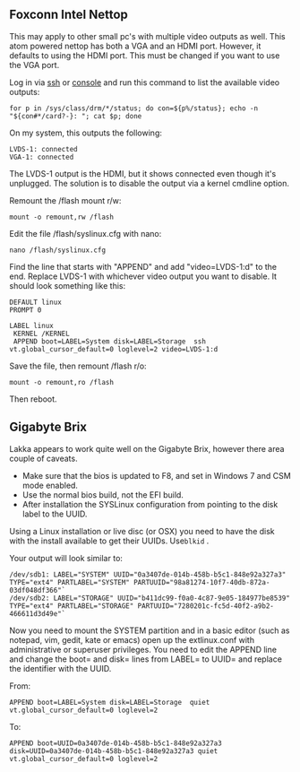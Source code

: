 ## Foxconn Intel Nettop
This may apply to other small pc's with multiple video outputs as well. This atom powered nettop has both a VGA and an HDMI port. However, it defaults to using the HDMI port. This must be changed if you want to use the VGA port.

Log in via [ssh](Accessing-Lakka-command-line-interface#ssh) or [console](Accessing-Lakka-command-line-interface#direct-access) and run this command to list the available video outputs:

    for p in /sys/class/drm/*/status; do con=${p%/status}; echo -n "${con#*/card?-}: "; cat $p; done

On my system, this outputs the following:

    LVDS-1: connected
    VGA-1: connected

The LVDS-1 output is the HDMI, but it shows connected even though it's unplugged. The solution is to disable the output via a kernel cmdline option.

Remount the /flash mount r/w:

    mount -o remount,rw /flash

Edit the file /flash/syslinux.cfg with nano:

    nano /flash/syslinux.cfg

Find the line that starts with "APPEND" and add "video=LVDS-1:d" to the end. Replace LVDS-1 with whichever video output you want to disable. It should look something like this:

    DEFAULT linux
    PROMPT 0
    
    LABEL linux
     KERNEL /KERNEL
     APPEND boot=LABEL=System disk=LABEL=Storage  ssh vt.global_cursor_default=0 loglevel=2 video=LVDS-1:d

Save the file, then remount /flash r/o:

    mount -o remount,ro /flash

Then reboot.

## Gigabyte Brix

Lakka appears to work quite well on the Gigabyte Brix, however there area couple of caveats.

* Make sure that the bios is updated to F8, and set in Windows 7 and CSM mode enabled.
* Use the normal bios build, not the EFI build.
* After installation the SYSLinux configuration from pointing to the disk label to the UUID.

Using a Linux installation or live disc (or OSX) you need to have the disk with the install available to get their UUIDs. Use`blkid` .

Your output will look similar to:

    /dev/sdb1: LABEL="SYSTEM" UUID="0a3407de-014b-458b-b5c1-848e92a327a3" TYPE="ext4" PARTLABEL="SYSTEM" PARTUUID="98a81274-10f7-40db-872a-03df048df366"`
    /dev/sdb2: LABEL="STORAGE" UUID="b411dc99-f0a0-4c87-9e05-184977be8539" TYPE="ext4" PARTLABEL="STORAGE" PARTUUID="7280201c-fc5d-40f2-a9b2-466611d3d49e"`

Now you need to mount the SYSTEM partition and in a basic editor (such as notepad, vim, gedit, kate or emacs) open up the extlinux.conf with administrative or superuser privileges. You need to edit the APPEND line and change the boot= and disk= lines from LABEL= to UUID= and replace the identifier with the UUID.

From:

    APPEND boot=LABEL=System disk=LABEL=Storage  quiet vt.global_cursor_default=0 loglevel=2

To:

    APPEND boot=UUID=0a3407de-014b-458b-b5c1-848e92a327a3 disk=UUID=0a3407de-014b-458b-b5c1-848e92a327a3 quiet vt.global_cursor_default=0 loglevel=2
